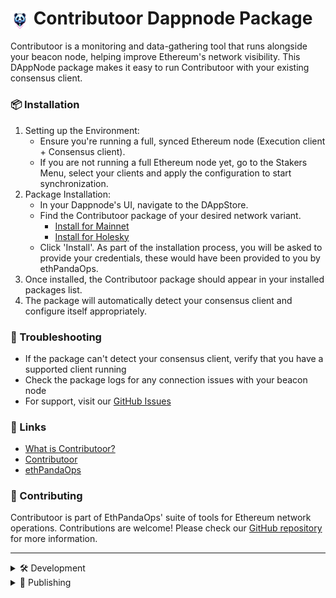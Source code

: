 # <img src="avatar.png" alt="avatar" width="30" height="30" style="vertical-align: middle;"> Contributoor Dappnode Package 

Contributoor is a monitoring and data-gathering tool that runs alongside your beacon node, helping improve Ethereum's network visibility. This DAppNode package makes it easy to run Contributoor with your existing consensus client.

### 📦 Installation

1. Setting up the Environment:
    - Ensure you're running a full, synced Ethereum node (Execution client + Consensus client).
    - If you are not running a full Ethereum node yet, go to the Stakers Menu, select your clients and apply the configuration to start synchronization.
2. Package Installation:
    - In your Dappnode's UI, navigate to the DAppStore.
    - Find the Contributoor package of your desired network variant. 
        - [Install for Mainnet](http://my.dappnode/installer/public/contributoor-mainnet.public.dappnode.eth) 
        - [Install for Holesky](http://my.dappnode/installer/public/contributoor-holesky.public.dappnode.eth)
    - Click 'Install'. As part of the installation process, you will be asked to provide your credentials, these would have been provided to you by ethPandaOps.
3. Once installed, the Contributoor package should appear in your installed packages list.
4. The package will automatically detect your consensus client and configure itself appropriately.

### 🤔 Troubleshooting

- If the package can't detect your consensus client, verify that you have a supported client running
- Check the package logs for any connection issues with your beacon node
- For support, visit our [GitHub Issues](https://github.com/ethpandaops/contributoor/issues)

### 🔗 Links

- [What is Contributoor?](https://ethpandaops.io/posts/contributoor-beacon-node-companion/)
- [Contributoor](https://github.com/ethpandaops/contributoor)
- [ethPandaOps](https://ethpandaops.io)

### 🤝 Contributing

Contributoor is part of EthPandaOps' suite of tools for Ethereum network operations. Contributions are welcome! Please check our [GitHub repository](https://github.com/ethpandaops) for more information.

---

<details>
<summary>🛠 Development</summary>

You can get your IPFS address via the Dappnode Admin UI (Packages > System Packages > IPFS > Network). 
There you will find your container IP, with the IPFS port being 5001 by default.

```bash
dappnodesdk build --provider=IPFS_ADDRESS:5001 --variant=[mainnet|holesky]
```

If you want to build/test for all variants, you can replace `--variant` with `--all-variants`.

</details>

<details>
<summary>🔖 Publishing</summary>

By default, every 4 hours, the `auto_check` workflow will run. This will check for new versions `contributoor` and lodge a PR here with the version bump.

Once merged, the `main` workflow will run and publish a new version of the package. This will create a "pre-release". These pre-releases can be tested by searching the IPFS hash DAppStore within the Dappnode Admin UI (DAppNode > Dnp).

> Note: If you're testing a pre-release, you *must* change the IPFS repository address within the Dappnode Admin UI to `https://gateway-dev.ipfs.dappnode.io` (Repository > IPFS > Remote). The package will not be available under the default `https://gateway.ipfs.dappnode.io` until the package has been signed and promoted.
</details>
